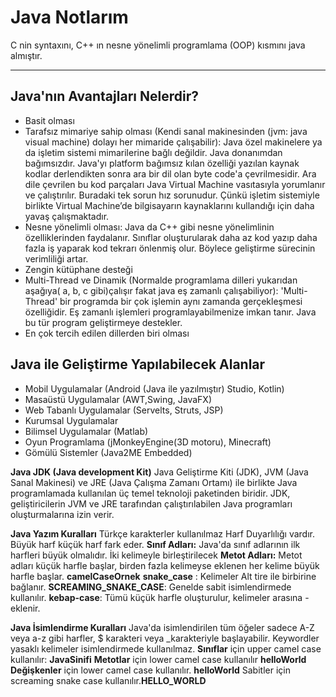 # Java Notlarım
C nin syntaxını, C++ ın nesne yönelimli programlama (OOP) kısmını java almıştır. 
***

## Java'nın Avantajları Nelerdir?
* Basit olması
* Tarafsız mimariye sahip olması (Kendi sanal makinesinden (jvm: java visual machine) dolayı her mimaride çalışabilir):
Java özel makinelere ya da işletim sistemi mimarilerine bağlı değildir. Java donanımdan bağımsızdır. Java'yı platform bağımsız kılan özelliği yazılan kaynak kodlar derlendikten sonra ara bir dil olan byte code'a çevrilmesidir. Ara dile çevrilen bu kod parçaları Java Virtual Machine vasıtasıyla yorumlanır ve çalıştırılır. Buradaki tek sorun hız sorunudur. Çünkü işletim sistemiyle birlikte Virtual Machine’de bilgisayarın kaynaklarını kullandığı için daha yavaş çalışmaktadır.
* Nesne yönelimli olması:
  Java da C++ gibi nesne yönelimlinin özelliklerinden faydalanır. Sınıflar oluşturularak daha az kod yazıp daha fazla iş yaparak kod tekrarı önlenmiş olur. Böylece geliştirme sürecinin verimliliği artar.
* Zengin kütüphane desteği
* Multi-Thread ve Dinamik (Normalde programlama dilleri yukarıdan aşağıya( a, b, c gibi)çalışır fakat java eş zamanlı çalışabiliyor):
  'Multi-Thread' bir programda bir çok işlemin aynı zamanda gerçekleşmesi özelliğidir. Eş zamanlı işlemleri programlayabilmenize imkan tanır. Java bu tür program geliştirmeye destekler.
* En çok tercih edilen dillerden biri olması

## Java ile Geliştirme Yapılabilecek Alanlar

- Mobil Uygulamalar (Android (Java ile yazılmıştır) Studio, Kotlin)
- Masaüstü Uygulamalar (AWT,Swing, JavaFX)
- Web Tabanlı Uygulamalar (Servelts, Struts, JSP)
- Kurumsal Uygulamalar
- Bilimsel Uygulamalar (Matlab)
- Oyun Programlama (jMonkeyEngine(3D motoru), Minecraft)
- Gömülü Sistemler (Java2ME Embedded)


**Java JDK (Java development Kit)**
Java Geliştirme Kiti (JDK), JVM (Java Sanal Makinesi) ve JRE (Java Çalışma Zamanı Ortamı) ile birlikte Java programlamada kullanılan üç temel teknoloji
paketinden biridir. JDK, geliştiricilerin JVM ve JRE tarafından çalıştırılabilen Java programları oluşturmalarına izin verir.

**Java Yazım Kuralları**
Türkçe karakterler kullanılmaz
Harf Duyarlılığı vardır. Büyük harf küçük harf fark eder.
**Sınıf Adları:** Java'da sınıf adlarının ilk harfleri büyük olmalıdır. İki kelimeyle birleştirilecek
**Metot Adları:** Metot adları küçük harfle başlar, birden fazla kelimeyse eklenen her kelime büyük harfle başlar. 
**camelCaseOrnek**
**snake_case** : Kelimeler Alt tire ile birbirine bağlanır.
**SCREAMING_SNAKE_CASE**: Genelde sabit isimlendirmede kullanılır.
**kebap-case**: Tümü küçük harfle oluşturulur, kelimeler arasına - eklenir.

**Java İsimlendirme Kuralları**
Java'da isimlendirilen tüm öğeler sadece A-Z veya a-z gibi harfler, $ karakteri veya _karakteriyle başlayabilir.
Keywordler yasaklı kelimeler isimlendirmede kullanılmaz.
**Sınıflar** için upper camel case kullanılır: **JavaSinifi**
**Metotlar** için lower camel case kullanılır **helloWorld**
**Değişkenler** için lower camel case kullanılır. **helloWorld**
Sabitler için screaming snake case kullanılır.**HELLO_WORLD**



